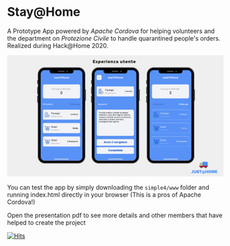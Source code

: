 # Stay@Home

A Prototype App powered by *Apache Cordova* for helping volunteers and the department on *Protezione Civile* to handle quarantined people's orders. Realized during Hack@Home 2020.

![Screen](https://github.com/gerti98/Stay-Home/blob/master/screen.png)

You can test the app by simply downloading the `simple4/www` folder and running index.html directly in your browser (This is a pros of Apache Cordova!)

Open the presentation pdf to see more details and other members that have helped to create the project

[![Hits](https://hits.seeyoufarm.com/api/count/incr/badge.svg?url=https%3A%2F%2Fgithub.com%2Fgerti98%2FStay-Home&count_bg=%2379C83D&title_bg=%23555555&icon=&icon_color=%23E7E7E7&title=hits&edge_flat=false)](https://hits.seeyoufarm.com)

